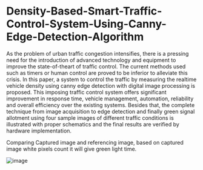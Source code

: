 # Density-Based-Smart-Traffic-Control-System-Using-Canny-Edge-Detection-Algorithm





As the problem of urban traffic congestion intensifies, there is a pressing need for the introduction of advanced technology and equipment to improve the state-of-theart of traffic control. The current methods used such as timers or human control are proved to be inferior to alleviate this crisis. In this paper, a system to control the traffic by measuring the realtime vehicle density using canny edge detection with digital image processing is proposed. This imposing traffic control system offers significant improvement in response time, vehicle management, automation, reliability and overall efficiency over the existing systems. Besides that, the complete technique from image acquisition to edge detection and finally green signal allotment using four sample images of different traffic conditions is illustrated with proper schematics and the final results are verified by hardware implementation.

Comparing Captured image and referencing image,  based on captured image white pixels count it will give green light time.

![image](https://user-images.githubusercontent.com/76832603/219103225-5f84dfb9-6ed6-4690-9526-c1dc9a67881a.png)

